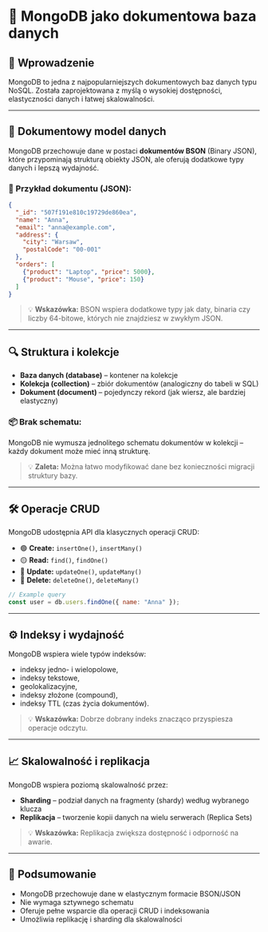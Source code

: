 # 🍃 MongoDB jako dokumentowa baza danych

## 📌 Wprowadzenie

MongoDB to jedna z najpopularniejszych dokumentowych baz danych typu NoSQL. Została zaprojektowana z myślą o wysokiej dostępności, elastyczności danych i łatwej skalowalności.

---

## 🧾 Dokumentowy model danych

MongoDB przechowuje dane w postaci **dokumentów BSON** (Binary JSON), które przypominają strukturą obiekty JSON, ale oferują dodatkowe typy danych i lepszą wydajność.

### 📄 Przykład dokumentu (JSON):

```json
{
  "_id": "507f191e810c19729de860ea",
  "name": "Anna",
  "email": "anna@example.com",
  "address": {
    "city": "Warsaw",
    "postalCode": "00-001"
  },
  "orders": [
    {"product": "Laptop", "price": 5000},
    {"product": "Mouse", "price": 150}
  ]
}
```

> 💡 **Wskazówka:** BSON wspiera dodatkowe typy jak daty, binaria czy liczby 64-bitowe, których nie znajdziesz w zwykłym JSON.

---

## 🔍 Struktura i kolekcje

* **Baza danych (database)** – kontener na kolekcje
* **Kolekcja (collection)** – zbiór dokumentów (analogiczny do tabeli w SQL)
* **Dokument (document)** – pojedynczy rekord (jak wiersz, ale bardziej elastyczny)

### 📦 Brak schematu:

MongoDB nie wymusza jednolitego schematu dokumentów w kolekcji – każdy dokument może mieć inną strukturę.

> 💡 **Zaleta:** Można łatwo modyfikować dane bez konieczności migracji struktury bazy.

---

## 🛠️ Operacje CRUD

MongoDB udostępnia API dla klasycznych operacji CRUD:

* 🟢 **Create:** `insertOne()`, `insertMany()`
* 🟡 **Read:** `find()`, `findOne()`
* 🔵 **Update:** `updateOne()`, `updateMany()`
* 🔴 **Delete:** `deleteOne()`, `deleteMany()`

```js
// Example query
const user = db.users.findOne({ name: "Anna" });
```

---

## ⚙️ Indeksy i wydajność

MongoDB wspiera wiele typów indeksów:

* indeksy jedno- i wielopolowe,
* indeksy tekstowe,
* geolokalizacyjne,
* indeksy złożone (compound),
* indeksy TTL (czas życia dokumentów).

> 💡 **Wskazówka:** Dobrze dobrany indeks znacząco przyspiesza operacje odczytu.

---

## 📈 Skalowalność i replikacja

MongoDB wspiera poziomą skalowalność przez:

* **Sharding** – podział danych na fragmenty (shardy) według wybranego klucza
* **Replikacja** – tworzenie kopii danych na wielu serwerach (Replica Sets)

> 💡 **Wskazówka:** Replikacja zwiększa dostępność i odporność na awarie.

---

## 📎 Podsumowanie

* MongoDB przechowuje dane w elastycznym formacie BSON/JSON
* Nie wymaga sztywnego schematu
* Oferuje pełne wsparcie dla operacji CRUD i indeksowania
* Umożliwia replikację i sharding dla skalowalności
